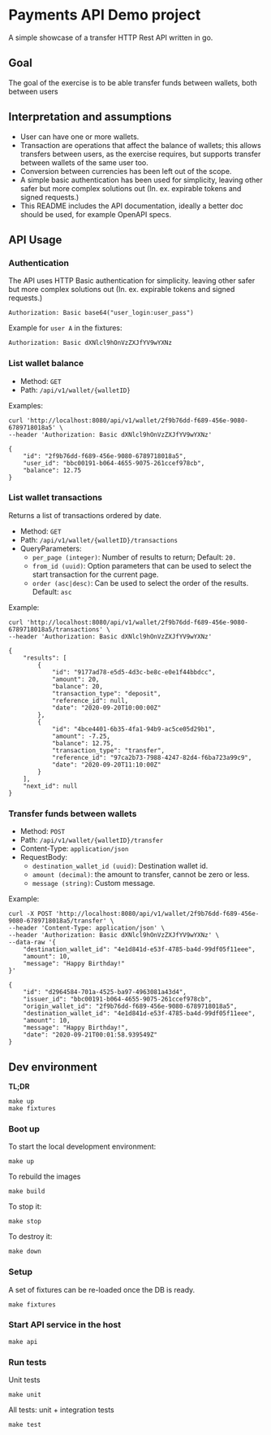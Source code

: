 # Payments API Demo project

A simple showcase of a transfer HTTP Rest API written in go.

## Goal
The goal of the exercise is to be able transfer funds between wallets, both between users  

## Interpretation and assumptions
* User can have one or more wallets.
* Transaction are operations that affect the balance of wallets; this allows transfers between users, as the exercise requires, but supports transfer between wallets of the same user too.
* Conversion between currencies has been left out of the scope.
* A simple basic authentication has been used for simplicity, leaving other safer but more complex solutions out (In. ex. expirable tokens and signed requests.)
* This README includes the API documentation, ideally a better doc should be used, for example OpenAPI specs.

## API Usage
### Authentication
The API uses HTTP Basic authentication for simplicity. leaving other safer but more complex solutions out (In. ex. expirable tokens and signed requests.)
```
Authorization: Basic base64("user_login:user_pass")
```
Example for `user A` in the fixtures:
```
Authorization: Basic dXNlcl9hOnVzZXJfYV9wYXNz
```
### List wallet balance
 * Method: `GET`
 * Path: `/api/v1/wallet/{walletID}`

Examples:
```
curl 'http://localhost:8080/api/v1/wallet/2f9b76dd-f689-456e-9080-6789718018a5' \
--header 'Authorization: Basic dXNlcl9hOnVzZXJfYV9wYXNz'
```
```
{
	"id": "2f9b76dd-f689-456e-9080-6789718018a5",
	"user_id": "bbc00191-b064-4655-9075-261ccef978cb",
	"balance": 12.75
}
```
### List wallet transactions
Returns a list of transactions ordered by date.
 * Method: `GET`
 * Path: `/api/v1/wallet/{walletID}/transactions`
 * QueryParameters:
   * `per_page (integer)`: Number of results to return; Default: `20.`
   * `from_id (uuid)`: Option parameters that can be used to select the start transaction for the current page.
   * `order (asc|desc)`: Can be used to select the order of the results. Default: `asc`   

Example:
```
curl 'http://localhost:8080/api/v1/wallet/2f9b76dd-f689-456e-9080-6789718018a5/transactions' \
--header 'Authorization: Basic dXNlcl9hOnVzZXJfYV9wYXNz'
```
```
{
    "results": [
        {
            "id": "9177ad78-e5d5-4d3c-be8c-e0e1f44bbdcc",
            "amount": 20,
            "balance": 20,
            "transaction_type": "deposit",
            "reference_id": null,
            "date": "2020-09-20T10:00:00Z"
        },
        {
            "id": "4bce4401-6b35-4fa1-94b9-ac5ce05d29b1",
            "amount": -7.25,
            "balance": 12.75,
            "transaction_type": "transfer",
            "reference_id": "97ca2b73-7988-4247-82d4-f6ba723a99c9",
            "date": "2020-09-20T11:10:00Z"
        }
    ],
    "next_id": null
}
```
### Transfer funds between wallets
 * Method: `POST`
 * Path: `/api/v1/wallet/{walletID}/transfer`
 * Content-Type: `application/json`
 * RequestBody:
   * `destination_wallet_id (uuid)`: Destination wallet id.
   * `amount (decimal)`: the amount to transfer, cannot be zero or less.
   * `message (string)`: Custom message.

Example:
```
curl -X POST 'http://localhost:8080/api/v1/wallet/2f9b76dd-f689-456e-9080-6789718018a5/transfer' \
--header 'Content-Type: application/json' \
--header 'Authorization: Basic dXNlcl9hOnVzZXJfYV9wYXNz' \
--data-raw '{
    "destination_wallet_id": "4e1d841d-e53f-4785-ba4d-99df05f11eee",
    "amount": 10,
    "message": "Happy Birthday!"
}'
```
```
{
	"id": "d2964584-701a-4525-ba97-4963081a43d4",
	"issuer_id": "bbc00191-b064-4655-9075-261ccef978cb",
	"origin_wallet_id": "2f9b76dd-f689-456e-9080-6789718018a5",
	"destination_wallet_id": "4e1d841d-e53f-4785-ba4d-99df05f11eee",
	"amount": 10,
	"message": "Happy Birthday!",
	"date": "2020-09-21T00:01:58.939549Z"
}
```

## Dev environment
**TL;DR**
```
make up
make fixtures
```

### Boot up
To start the local development environment:
```
make up
```
To rebuild the images
```
make build
```
To stop it:
```
make stop
```
To destroy it:
```
make down
```
### Setup
A set of fixtures can be re-loaded once the DB is ready.
```
make fixtures
```
### Start API service in the host
```
make api
```
### Run tests
Unit tests
```
make unit
```
All tests: unit + integration tests
```
make test
```
